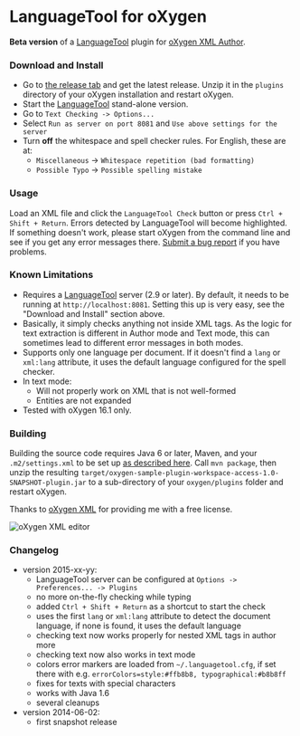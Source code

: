 LanguageTool for oXygen
=======================

**Beta version** of a [LanguageTool](https://languagetool.org/) plugin
for [oXygen XML Author](http://www.oxygenxml.com/download_oxygenxml_author.html).

### Download and Install

* Go to [the release tab](https://github.com/danielnaber/oxygen-languagetool-plugin/releases) and get the
  latest release. Unzip it in the `plugins` directory of your oXygen installation and restart oXygen.
* Start the [LanguageTool](https://languagetool.org) stand-alone version.
* Go to `Text Checking -> Options...`
* Select `Run as server on port 8081` and `Use above settings for the server`
* Turn **off** the whitespace and spell checker rules. For English, these are at:
    * `Miscellaneous` -> `Whitespace repetition (bad formatting)`
    * `Possible Typo` -> `Possible spelling mistake`

### Usage

Load an XML file and click the `LanguageTool Check` button or press `Ctrl + Shift + Return`.
Errors detected by LanguageTool will become highlighted. If something doesn't work,
please start oXygen from the command line and see if you get any error messages there.
[Submit a bug report](https://github.com/danielnaber/oxygen-languagetool-plugin/issues) if
you have problems.

### Known Limitations

* Requires a [LanguageTool](https://languagetool.org) server (2.9 or later).
  By default, it needs to be running at `http://localhost:8081`. Setting this up
  is very easy, see the "Download and Install" section above.
* Basically, it simply checks anything not inside XML tags. As the logic for
  text extraction is different in Author mode and Text mode, this can sometimes
  lead to different error messages in both modes.
* Supports only one language per document. If it doesn't find a `lang` or `xml:lang`
  attribute, it uses the default language configured for the spell checker.
* In text mode:
    * Will not properly work on XML that is not well-formed
    * Entities are not expanded
* Tested with oXygen 16.1 only.


### Building

Building the source code requires Java 6 or later, Maven, and your `.m2/settings.xml` to be set up
[as described here](http://www.oxygenxml.com/oxygen_sdk_maven.html#maven_sdk_configuration).
Call `mvn package`, then unzip the resulting `target/oxygen-sample-plugin-workspace-access-1.0-SNAPSHOT-plugin.jar`
to a sub-directory of your `oxygen/plugins` folder and restart oXygen.

Thanks to [oXygen XML](http://www.oxygenxml.com) for providing me with a free license.

![oXygen XML editor](http://www.oxygenxml.com/img/resources/oxygen190x62.png)

### Changelog

* version 2015-xx-yy:
    * LanguageTool server can be configured at `Options -> Preferences... -> Plugins`
    * no more on-the-fly checking while typing
    * added `Ctrl + Shift + Return` as a shortcut to start the check
    * uses the first `lang` or `xml:lang` attribute to detect the document language,
      if none is found, it uses the default language
    * checking text now works properly for nested XML tags in author more
    * checking text now also works in text mode
    * colors error markers are loaded from `~/.languagetool.cfg`,
      if set there with e.g. `errorColors=style:#ffb8b8, typographical:#b8b8ff`
    * fixes for texts with special characters
    * works with Java 1.6
    * several cleanups
* version 2014-06-02:
    * first snapshot release
